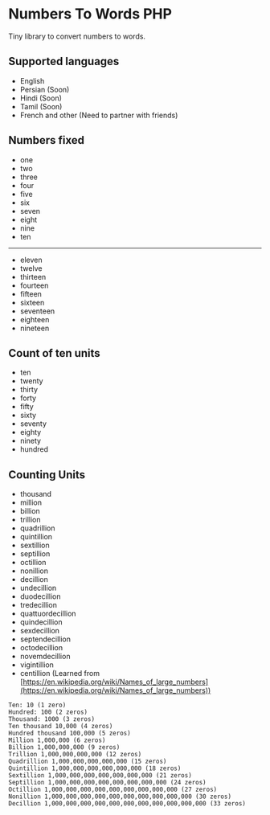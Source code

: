 # Numbers To Words PHP

Tiny library to convert numbers to words.

## Supported languages

- English
- Persian (Soon)
- Hindi (Soon)
- Tamil (Soon)
- French and other (Need to partner with friends)

## Numbers fixed

- one
- two
- three
- four
- five
- six
- seven
- eight
- nine
- ten
-------------
- eleven
- twelve
- thirteen
- fourteen
- fifteen
- sixteen
- seventeen
- eighteen
- nineteen

## Count of ten units

- ten
- twenty
- thirty
- forty
- fifty
- sixty
- seventy
- eighty
- ninety
- hundred

## Counting Units

- thousand
- million
- billion
- trillion
- quadrillion
- quintillion
- sextillion
- septillion
- octillion
- nonillion
- decillion
- undecillion
- duodecillion
- tredecillion
- quattuordecillion
- quindecillion
- sexdecillion
- septendecillion
- octodecillion
- novemdecillion
- vigintillion
- centillion (Learned from [https://en.wikipedia.org/wiki/Names_of_large_numbers](https://en.wikipedia.org/wiki/Names_of_large_numbers))

```
Ten: 10 (1 zero)
Hundred: 100 (2 zeros)
Thousand: 1000 (3 zeros)
Ten thousand 10,000 (4 zeros)
Hundred thousand 100,000 (5 zeros)
Million 1,000,000 (6 zeros)
Billion 1,000,000,000 (9 zeros)
Trillion 1,000,000,000,000 (12 zeros)
Quadrillion 1,000,000,000,000,000 (15 zeros)
Quintillion 1,000,000,000,000,000,000 (18 zeros)
Sextillion 1,000,000,000,000,000,000,000 (21 zeros)
Septillion 1,000,000,000,000,000,000,000,000 (24 zeros)
Octillion 1,000,000,000,000,000,000,000,000,000 (27 zeros)
Nonillion 1,000,000,000,000,000,000,000,000,000,000 (30 zeros)
Decillion 1,000,000,000,000,000,000,000,000,000,000,000 (33 zeros)
```
